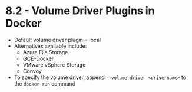 # 8.2 - Volume Driver Plugins in Docker

- Default volume driver plugin = local
- Alternatives available include:
  - Azure File Storage
  - GCE-Docker
  - VMware vSphere Storage
  - Convoy
- To specify the volume driver, append `--volume-driver <drivername>` to the `docker run` command
